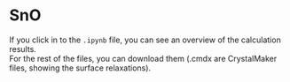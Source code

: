 # SnO
If you click in to the `.ipynb` file, you can see an overview of the calculation results.    
For the rest of the files, you can download them (.cmdx are CrystalMaker files, showing the surface relaxations).
